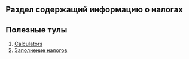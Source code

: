## Раздел содержащий информацию о налогах

## Полезные тулы
1. [Calculators](calculators.md)
2. [Заполнение налогов](tax_tools.md)
